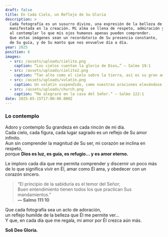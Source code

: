 ```yaml
---
draft: false
title: En Cada Cielo, un Reflejo de Su Gloria
description: >
  Cada fotografía es un susurro divino, una expresión de la belleza de Dios 
  manifestada en la creación. Mi alma se llena de respeto, admiración y amor 
  al contemplar lo que mis ojos humanos apenas pueden comprender.  
  Que estas imágenes sean un recordatorio de Su presencia constante, 
  de Su guía, y de Su manto que nos envuelve día a día.
year: 2025
position: 6
images:
  - src: /assets/uploads/cielito.png
    caption: “Los cielos cuentan la gloria de Dios…” — Salmo 19:1
  - src: /assets/uploads/cielito2.png
    caption: “Tan alto como el cielo sobre la tierra, así es su gran amor.” — Salmo 103:11
  - src: /assets/uploads/volatín.png
    caption: Un volatín suspendido, como nuestras oraciones elevándose al cielo.
  - src: /assets/uploads/church.png
    caption: “Me alegraré en la casa del Señor.” — Salmo 122:1
date: 2025-05-15T17:00:00.000Z
---
```


### Lo contemplo

Adoro y contemplo Su grandeza en cada rincón de mi día.  
Cada cielo, cada figura, cada lugar sagrado es un reflejo de Su amor infinito.  
Aun sin comprender la magnitud de Su ser, mi corazón se inclina en respeto,  
porque **Dios es luz, es guía, es refugio… y es amor eterno.**

Le imploro cada día que me permita comprender y discernir un poco más  
de lo que significa vivir en Él, amar como Él ama, y obedecer con un corazón sincero.

> “El principio de la sabiduría es el temor del Señor;  
> Buen entendimiento tienen todos los que practican Sus mandamientos.”  
> **— Salmo 111:10**

Que cada fotografía sea un acto de adoración,  
un reflejo humilde de la belleza que Él me permite ver…  
Y que, en cada día que me regala, mi amor por Él crezca aún más.

**Soli Deo Gloria.**